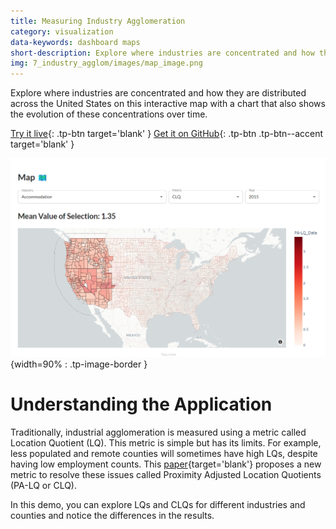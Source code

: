 ```yaml
---
title: Measuring Industry Agglomeration
category: visualization
data-keywords: dashboard maps
short-description: Explore where industries are concentrated and how they are distributed across the United States.
img: 7_industry_agglom/images/map_image.png
---
```


Explore where industries are concentrated and how they are distributed across 
the United States on this interactive map with a chart that also shows the evolution 
of these concentrations over time.

[Try it live](https://industry-agglom.taipy.cloud/){: .tp-btn target='blank' }
[Get it on GitHub](https://github.com/Avaiga/demo-industry-agglom){: .tp-btn .tp-btn--accent target='blank' }

![Map](images/map_image.png){width=90% : .tp-image-border }

# Understanding the Application

Traditionally, industrial agglomeration is measured using a metric called Location 
Quotient (LQ). This metric is simple but has its limits. For example, less populated 
and remote counties will sometimes have high LQs, despite having low employment counts. 
This [paper](https://www.statsamerica.org/downloads/user-guides/user-guide-PALQ.pdf){target='blank'} proposes a new metric to resolve these issues called Proximity Adjusted 
Location Quotients (PA-LQ or CLQ).

In this demo, you can explore LQs and CLQs for different industries and counties and 
notice the differences in the results.